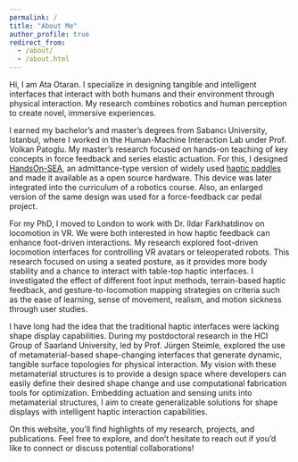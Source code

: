 ```yaml
---
permalink: /
title: "About Me"
author_profile: true
redirect_from: 
  - /about/
  - /about.html
---
```


Hi, I am Ata Otaran. I specialize in designing tangible and intelligent interfaces that interact with both humans and their environment through physical interaction. My research combines robotics and human perception to create novel, immersive experiences.

I earned my bachelor’s and master’s degrees from Sabancı University, Istanbul, where I worked in the Human-Machine Interaction Lab under Prof. Volkan Patoglu. My master’s research focused on hands-on teaching of key concepts in force feedback and series elastic actuation. For this, I designed [HandsOn-SEA](https://github.com/aotaran/HandsOnSEA), an admittance-type version of widely used [haptic paddles](https://hapkit.stanford.edu/) and made it available as a open source hardware. This device was later integrated into the curriculum of a robotics course. Also, an enlarged version of the same design was used for a force-feedback car pedal project.

For my PhD, I moved to London to work with Dr. Ildar Farkhatdinov on locomotion in VR. We were both interested in how haptic feedback can enhance foot-driven interactions. My research explored foot-driven locomotion interfaces for controlling VR avatars or teleoperated robots. This research focused on using a seated posture, as it provides more body stability and a chance to interact with table-top haptic interfaces. I investigated the effect of different foot input methods, terrain-based haptic feedback, and gesture-to-locomotion mapping strategies on criteria such as the ease of learning, sense of movement, realism, and motion sickness through user studies.

I have long had the idea that the traditional haptic interfaces were lacking shape display capabilities. During my postdoctoral research in the HCI Group of Saarland University, led by Prof. Jürgen Steimle, explored the use of metamaterial-based shape-changing interfaces that generate dynamic, tangible surface topologies for physical interaction. My vision with these metamaterial structures is to provide a design space where developers can easily define their desired shape change and use computational fabrication tools for optimization. Embedding actuation and sensing units into metamaterial structures, I aim to create generalizable solutions for shape displays with intelligent haptic interaction capabilities.

On this website, you’ll find highlights of my research, projects, and publications. Feel free to explore, and don’t hesitate to reach out if you’d like to connect or discuss potential collaborations!
